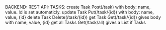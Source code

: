 BACKEND:
  REST API:
    TASKS:
      create Task Post(/task) with body: name, value. Id is set automaticly.
      update Task Put(/task/{id}) with body: name, value, {id}
      delete Task Delete(/task/{id})
      get Task Get(/task/{id}) gives body with name, value, {id}
      get all Tasks Get(/task/all) gives a List if Tasks
